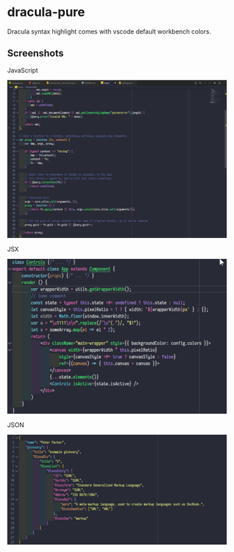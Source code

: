 # dracula-pure

Dracula syntax highlight comes with vscode default workbench colors.

## Screenshots

JavaScript

![screenshot](./assets/dracula-pure.png)

JSX

![jsx](./assets/jsx.png)

JSON

![json](assets/json.png)